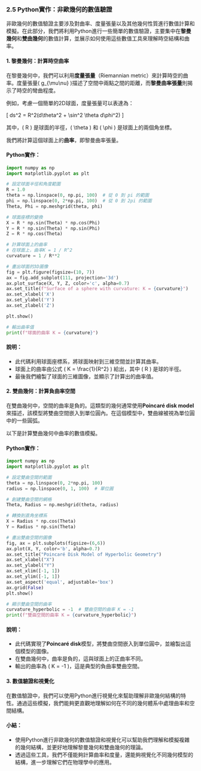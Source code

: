 ### 2.5 **Python實作：非歐幾何的數值驗證**

非歐幾何的數值驗證主要涉及對曲率、度量張量以及其他幾何性質進行數值計算和模擬。在此部分，我們將利用Python進行一些簡單的數值驗證，主要集中在**黎曼幾何**和**雙曲幾何**的數值計算，並展示如何使用這些數值工具來理解時空結構和曲率。

#### 1. **黎曼幾何：計算時空曲率**

在黎曼幾何中，我們可以利用**度量張量**（Riemannian metric）來計算時空的曲率。度量張量\( g_{\mu\nu} \)描述了空間中兩點之間的距離，而**黎曼曲率張量**則揭示了時空的彎曲程度。

例如，考慮一個簡單的2D球面，度量張量可以表達為：

\[
ds^2 = R^2(d\theta^2 + \sin^2 \theta d\phi^2)
\]

其中，\( R \) 是球面的半徑，\( \theta \) 和 \( \phi \) 是球面上的兩個角坐標。

我們將計算這個球面上的**曲率**，即黎曼曲率張量。

#### Python實作：
```python
import numpy as np
import matplotlib.pyplot as plt

# 設定球面半徑和角度範圍
R = 1.0
theta = np.linspace(0, np.pi, 100)  # 從 0 到 pi 的範圍
phi = np.linspace(0, 2*np.pi, 100)  # 從 0 到 2pi 的範圍
Theta, Phi = np.meshgrid(theta, phi)

# 球面座標的變換
X = R * np.sin(Theta) * np.cos(Phi)
Y = R * np.sin(Theta) * np.sin(Phi)
Z = R * np.cos(Theta)

# 計算球面上的曲率
# 在球面上，曲率K = 1 / R^2
curvature = 1 / R**2

# 畫出球面的3D圖像
fig = plt.figure(figsize=(10, 7))
ax = fig.add_subplot(111, projection='3d')
ax.plot_surface(X, Y, Z, color='c', alpha=0.7)
ax.set_title(f"Surface of a sphere with curvature: K = {curvature}")
ax.set_xlabel('X')
ax.set_ylabel('Y')
ax.set_zlabel('Z')

plt.show()

# 輸出曲率值
print(f"球面的曲率 K = {curvature}")
```

#### 說明：
- 此代碼利用球面座標系，將球面映射到三維空間並計算其曲率。
- 球面上的曲率由公式 \( K = \frac{1}{R^2} \) 給出，其中 \( R \) 是球的半徑。
- 最後我們繪製了球面的三維圖像，並顯示了計算出的曲率值。

#### 2. **雙曲幾何：計算負曲率空間**

在雙曲幾何中，空間的曲率是負的。這類型的幾何通常使用**Poincaré disk model**來描述，該模型將雙曲空間嵌入到單位圓內。在這個模型中，雙曲線被視為單位圓中的一些圓弧。

以下是計算雙曲幾何中曲率的數值模擬。

#### Python實作：
```python
import numpy as np
import matplotlib.pyplot as plt

# 設定雙曲空間的範圍
theta = np.linspace(0, 2*np.pi, 100)
radius = np.linspace(0, 1, 100)  # 單位圓

# 創建雙曲空間的網格
Theta, Radius = np.meshgrid(theta, radius)

# 轉換到直角坐標系
X = Radius * np.cos(Theta)
Y = Radius * np.sin(Theta)

# 畫出雙曲空間的圖像
fig, ax = plt.subplots(figsize=(6,6))
ax.plot(X, Y, color='b', alpha=0.7)
ax.set_title("Poincaré Disk Model of Hyperbolic Geometry")
ax.set_xlabel("X")
ax.set_ylabel("Y")
ax.set_xlim([-1, 1])
ax.set_ylim([-1, 1])
ax.set_aspect('equal', adjustable='box')
ax.grid(False)
plt.show()

# 顯示雙曲空間的曲率
curvature_hyperbolic = -1  # 雙曲空間的曲率 K = -1
print(f"雙曲空間的曲率 K = {curvature_hyperbolic}")
```

#### 說明：
- 此代碼實現了**Poincaré disk**模型，將雙曲空間嵌入到單位圓中，並繪製出這個模型的圖像。
- 在雙曲幾何中，曲率是負的，這與球面上的正曲率不同。
- 輸出的曲率為 \( K = -1 \)，這是典型的負曲率雙曲空間。

#### 3. **數值驗證和視覺化**

在數值驗證中，我們可以使用Python進行視覺化來幫助理解非歐幾何結構的特性。通過這些模擬，我們能夠更直觀地理解如何在不同的幾何體系中處理曲率和空間結構。

#### 小結：
- 使用Python進行非歐幾何的數值驗證和視覺化可以幫助我們理解和模擬複雜的幾何結構，並更好地理解黎曼幾何和雙曲幾何的理論。
- 透過這些工具，我們不僅能夠計算曲率和度量，還能夠視覺化不同幾何模型的結構，進一步理解它們在物理學中的應用。